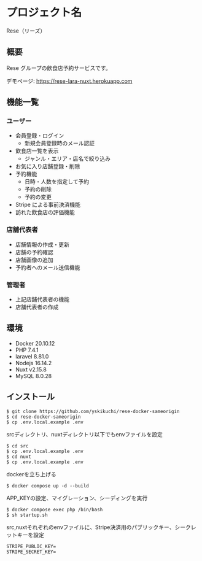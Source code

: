 # プロジェクト名

Rese（リーズ）

## 概要

Rese グループの飲食店予約サービスです。

デモページ: https://rese-lara-nuxt.herokuapp.com

## 機能一覧

### ユーザー

-   会員登録・ログイン
    -   新規会員登録時のメール認証
-   飲食店一覧を表示
    -   ジャンル・エリア・店名で絞り込み
-   お気に入り店舗登録・削除
-   予約機能
    -   日時・人数を指定して予約
    -   予約の削除
    -   予約の変更
-   Stripe による事前決済機能
-   訪れた飲食店の評価機能

### 店舗代表者

-   店舗情報の作成・更新
-   店舗の予約確認
-   店舗画像の追加
-   予約者へのメール送信機能

### 管理者

-   上記店舗代表者の機能
-   店舗代表者の作成

## 環境

-   Docker 20.10.12
-   PHP 7.4.1
-   laravel 8.81.0
-   Nodejs 16.14.2
-   Nuxt v2.15.8
-   MySQL 8.0.28

## インストール

```
$ git clone https://github.com/yskikuchi/rese-docker-sameorigin
$ cd rese-docker-sameorigin
$ cp .env.local.example .env
```

srcディレクトリ、nuxtディレクトリ以下でもenvファイルを設定

```
$ cd src
$ cp .env.local.example .env
$ cd nuxt
$ cp .env.local.example .env
```

dockerを立ち上げる

```
$ docker compose up -d --build
```

APP_KEYの設定、マイグレーション、シーディングを実行
```
$ docker compose exec php /bin/bash
$ sh startup.sh
```

src,nuxtそれぞれのenvファイルに、Stripe決済用のパブリックキー、シークレットキーを設定

```
STRIPE_PUBLIC_KEY=
STRIPE_SECRET_KEY=
```
